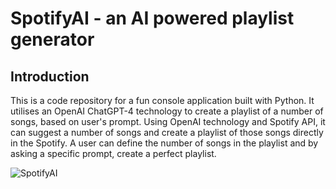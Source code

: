 # SpotifyAI - an AI powered playlist generator

## Introduction
This is a code repository for a fun console application built with Python. It utilises an OpenAI ChatGPT-4 technology to create a playlist of a number of songs, based on user's prompt. Using OpenAI technology and Spotify API, it can suggest a number of songs and create a playlist of those songs directly in the Spotify. A user can define the number of songs in the playlist and by asking a specific prompt, create a perfect playlist.

![SpotifyAI](https://i.ibb.co/Ns3x442/Spotify-AI.png)
